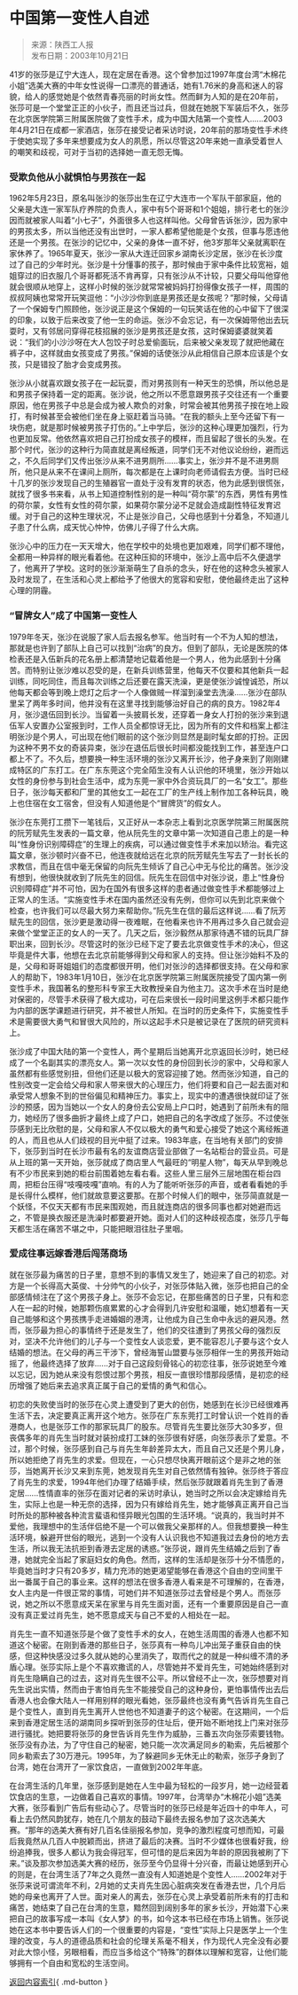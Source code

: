 <!-- https://data.transzh.org/backup/中国第一变性人自述.pdf -->

# 中国第一变性人自述

>来源：陕西工人报  
>发布日期：2003年10月21日

41岁的张莎是辽宁大连人，现在定居在香港。这个曾参加过1997年度台湾“木棉花小姐”选美大赛的中年女性说得一口漂亮的普通话，她有1.76米的身高和迷人的容貌，给人的感觉她是个依然青春亮丽的时尚女性。然而鲜为人知的是在20年前，张莎可是一个堂堂正正的小伙子，而且还当过兵，但就在她脱下军装后不久，张莎在北京医学院第三附属医院做了变性手术，成为中国大陆第一个变性人......2003年4月21日在成都一家酒店，张莎在接受记者采访时说，20年前的那场变性手术终于使她实现了多年来想要成为女人的夙愿，所以尽管这20年来她一直承受着世人的嘲笑和歧视，可对于当初的选择她一直无怨无悔。

### 受欺负他从小就惧怕与男孩在一起

1962年5月23日，原名叫张沙的张莎出生在辽宁大连市一个军队干部家庭，他的父亲是大连一家军队疗养院的负责人，家中有5个哥哥和1个姐姐，排行老七的张沙因而就被家人叫着“小七子”，外面很多人也这样叫他。父母曾告诉张沙，因为家中的男孩太多，所以当他还没有出世时，一家人都希望他能是个女孩，但事与愿违他还是一个男孩。在张沙的记忆中，父亲的身体一直不好，他3岁那年父亲就离职在家休养了。1965年夏天，张沙一家从大连迁回家乡湖南长沙定居，张沙在长沙度过了自己的少年时光。张沙是十分懂事的孩子，那时候由于家中条件比较宽裕，姐姐穿过的旧衣服几个哥哥都死活不肯再穿，只有张沙从不计较，只要父母叫他穿他就会很顺从地穿上，这样小时候的张沙就常常被妈妈打扮得像女孩子一样，周围的叔叔阿姨也常常开玩笑逗他：“小沙沙你到底是男孩还是女孩呢？”那时候，父母请了一个保姆专门照顾他，张沙说正是这个保姆的一句玩笑话在他的心中留下了很深的印象，以致于后来改变了他一生的命运。张沙不会忘记，有一次保姆带他出去玩耍时，又有邻居问穿得花枝招展的张沙是男孩还是女孩，这时保姆婆婆就笑着说：“我们的小沙沙呀在大人包饺子时总爱偷面玩，后来被父亲发现了就把他藏在裤子中，这样就由女孩变成了男孩。”保姆的话使张沙从此相信自己原本应该是个女孩，只是错投了胎才会变成男孩。

张沙从小就喜欢跟女孩子在一起玩耍，而对男孩则有一种天生的恐惧，所以他总是和男孩子保持着一定的距离。张沙说，他之所以不愿意跟男孩子交往还有一个重要原因，他在男孩子中总是会成为被人欺负的对象，时常会被其他男孩子按在地上殴打，有时候甚至会被他们坐在身上驱赶着当马骑。“在我的额头上至今还留下有一块伤疤，就是那时候被男孩子打伤的。”上中学后，张沙的这种心理更加强烈，行为也更加反常。他依然喜欢把自己打扮成女孩子的模样，而且留起了很长的头发。在那个时代，张沙的这种行为简直就是离经叛道，同学们无不对他议论纷纷，避而远之，不久后同学们又传出张沙从来不进男厕所......事实上，张沙并不是不进男厕所，他只是从来不在课间上厕所，每次都是在上课时向老师请假去方便。当时已经十几岁的张沙发现自己的生殖器官一直处于没有发育的状态，他为此感到很慌张，就找了很多书来看，从书上知道控制性别的是一种叫“荷尔蒙”的东西，男性有男性的荷尔蒙，女性有女性的荷尔蒙，如果荷尔蒙分泌不足就会造成副性特征发育迟缓。对于自己的这种生理状况，不止是张沙自己，父母也感到十分着急，不知道儿子患了什么病，成天忧心忡忡，仿佛儿子得了什么大病。

张沙心中的压力在一天天增大，他在学校中的处境也更加艰难，同学们都不理他，全都用一种异样的眼光看着他。在这种压抑的环境中，张沙上高中后不久便退学了，他离开了学校。这时的张沙渐渐萌生了自杀的念头，好在他的这种念头被家人及时发现了，在生活和心灵上都给予了他很大的宽容和安慰，使他最终走出了这种心理的阴霾。

### “冒牌女人”成了中国第一变性人

1979年冬天，张沙在说服了家人后去报名参军。他当时有一个不为人知的想法，那就是也许到了部队上自己可以找到“治病”的良方。但到了部队，无论是医院的体检表还是入伍新兵的花名册上都清楚地记载着他是一个男人，他为此感到十分痛苦。而特别让张沙难以忍受的是，在新兵训练营里，他每天不仅要和其他新兵一起训练，同吃同住，而且每次训练之后还要在露天洗澡，更是使张沙诚惶诚恐，所以他每天都会等到晚上熄灯之后才一个人像做贼一样溜到澡堂去洗澡......张沙在部队里呆了两年多时间，他并没有在这里寻找到能够治好自己的病的良方。1982年4月，张沙退伍回到长沙。当留着一头披肩长发，还穿着一身女人打扮的张沙来到退伍军人安置办公室报到时，工作人员全都惊讶无比，因为所有的文件和档案上都注明张沙是个男人，可出现在他们眼前的这个张沙则显然是副时髦女郎的打扮。正因为这种不男不女的奇装异束，张沙在退伍后很长时间都没能找到工作，甚至连户口都上不了。不久后，想要换一种生活环境的张沙又离开长沙，他孑身来到了刚刚建成特区的广东打工。在广东东莞这个完全陌生没有人认识他的环境里，张沙开始以女性的身份参与到社会生活中，成为东莞一家中外合资玩具厂的一名“女工”。那些日子，张沙每天都和厂里的其他女工一起在工厂的生产线上制作加工各种玩具，晚上也住宿在女工宿舍，但没有人知道他是个“冒牌货”的假女人。

张沙在东莞打工攒下一笔钱后，又正好从一本杂志上看到北京医学院第三附属医院的阮芳赋先生发表的一篇文章，他从阮先生的文章中第一次知道自己患上的是一种叫“性身份识别障碍症”的生理上的疾病，可以通过做变性手术来加以矫治。看完这篇文章，张沙顿时兴奋不已，他连夜就给远在北京的阮芳赋先生写去了一封长长的求教信，而且在信中毫无保留的向阮先生倾诉了自己心中无与伦比的痛苦。张沙没有想到，他很快就收到了阮先生的回信。阮先生在回信中对张沙说，患上“性身份识别障碍症”并不可怕，因为在国外有很多这样的患者通过做变性手术都能够过上正常人的生活。“实施变性手术在国内虽然还没有先例，但你可以先到北京来做个检查，也许我们可以尽最大努力来帮助你。”阮先生在信的最后这样说......看了阮芳赋先生的回信，张沙更是激动得一夜难眠，在他看来也许不用再过多久自己就会迎来做个堂堂正正的女人的一天了。几天之后，张沙毅然从那家待遇不错的玩具厂辞职出来，回到长沙。尽管这时的张沙已经下定了要去北京做变性手术的决心，但这毕竟是件大事，他想在去北京前能够得到父母和家人的支持。但让张沙始料不及的是，父母和哥哥姐姐们的态度都很开明，他们对张沙的选择都很支持。在父母和家人的帮助下，1983年1月10日，张沙在北京医学院第三附属医院接受了国内第一例变性手术，我国著名的整形科专家王大玫教授亲自为他主刀。这次手术在当时是绝对保密的，尽管手术获得了极大成功，可在后来很长一段时间里这例手术都只能作为内部的医学课题进行研究，并不被世人所知。在当时的历史条件下，实施变性手术是需要很大勇气和冒很大风险的，所以这起手术只是被记录在了医院的研究资料上。

张沙成了中国大陆的第一个变性人，两个星期后当她离开北京返回长沙时，她已经成了一个名副其实的漂亮女人。第一次以女性的身份回到长沙的家中，父母和家人虽然都有些感觉别扭，但他们还是以极大的宽容迎接了她。然而张沙知道，自己的性别改变一定会给父母和家人带来很大的心理压力，他们将要和自己一起去面对和承受常人想象不到的世俗偏见和精神压力。事实上，现实中的遭遇很快就印证了张沙的预感，因为当她以一个女人的身份去公安局上户口时，她遇到了前所未有的阻力，她经历了很多曲折才最终上成了户口，她把自己的名字改成了张莎。不过使张莎感到无比欣慰的是，父母和家人不仅以极大的勇气和爱心接受了她这个离经叛道的人，而且也从人们歧视的目光中挺了过来。1983年底，在当地有关部门的安排下，张莎到当时在长沙市最有名的友谊商店营业部做了一名站柜台的营业员。可是从上班的第一天开始，张莎就成了商店里人气最旺的“明星人物”，每天从早到晚总有不少市民来到她的柜台前围着她左看右看。这些人里三层外三层地围在柜台四周，把柜台压得“吱嘎吱嘎”直响。有的人为了能听听张莎的声音，或者看看她的手是长得什么模样，他们就故意要这要那。在那个时候人们的眼中，张莎简直就是一个妖怪，不仅天天都有市民来围观她，而且就连商店的很多同事也都对她避而远之，不管是换衣服还是洗澡时都要避开她。面对人们的这种歧视态度，张莎几乎每天都生活在痛苦不堪之中，只能把眼泪往肚子里咽。

### 爱成往事远嫁香港后闯荡商场

就在张莎最为痛苦的日子里，意想不到的事情又发生了，她迎来了自己的初恋。对方是一个长得高大英俊、十分帅气的小伙子，对张莎体贴入微，张莎也把自己的全部感情倾注在了这个男孩子身上。张莎不会忘记，在那些痛苦的日子里，只有和恋人在一起的时候，她那颗伤痕累累的心才会得到几许安慰和温暖，她幻想着有一天自己能够和这个男孩携手走进婚姻的港湾，让他成为自己生命中永远的避风港。然而，张莎最为担心的事情终于还是发生了，他们的交往遭到了男孩父母的强烈反对，坚决不允许他们的儿子与一个变性女人谈恋爱，更不能容忍儿子要与这个女人结婚的想法。在父母的再三干涉下，曾经海誓山盟要与张莎相伴一生的男孩开始动摇了，他最终选择了放弃......对于自己这段刻骨铭心的初恋往事，张莎说她至今难以忘记，因为她从来没有怨恨过那个男孩，相反一直很珍惜那段感情，是初恋的经历增强了她后来去追求真正属于自己的爱情的勇气和信心。

初恋的失败使当时的张莎在心灵上遭受到了更大的创伤，她感到在长沙已经很难再生活下去，决定要真正离开这个地方。张莎在广东东莞打工时曾认识一个姓肖的香港商人，也是张莎工作的那家玩具厂的股东。尽管肖先生要比张莎大30多岁，但丧偶多年的肖先生当时就对装扮成打工妹的张莎很有好感，向张莎表示了爱意。不过，那个时候，张莎感到自己与肖先生年龄差异太大，而且自己又还是个男儿身，所以她拒绝了肖先生的求爱。但现在，一心只想尽快离开眼前这个是非之地的张莎，当她离开长沙又来到东莞，她发现肖先生对自己依然情有独钟。张莎终于答应了肖先生的求爱，1994年他们办理了结婚手续，然后张莎就跟着肖先生到了香港定居......性情直率的张莎在面对记者的采访时承认，她当时之所以会决定嫁给肖先生，实际上也是一种无奈的选择，因为只有嫁给肖先生，她才能够真正离开自己当时所处的那种被各种流言蜚语和怪异眼光包围的生活环境。“说真的，我当时并不爱他，我理想中的生活伴侣绝不是一个可以做我父亲那样的人。但我想要换一种生活环境，躲避开世俗的眼光，逃到一个没有人认识我也不知道我过去身份的地方去生活，所以我无法抗拒到香港去定居的诱惑。”张莎说，跟肖先生结婚之后到了香港，她就完全当起了家庭妇女的角色。然而，这样的生活却是张莎十分不情愿的，毕竟她当时才只有20多岁，精力充沛的她更渴望能够在香港这个自由的空间里干出一番属于自己的事业来。这样的想法在很多香港人看来是不可理解的，在香港，女人主内是一件很正常的事情，可她们并不知道张莎过去曾经是个男人。而张莎说，她之所以不愿意成天呆在家里与肖先生面对面，还有一个重要原因是自己一直没有真正爱过肖先生，她不愿意成天与自己不爱的人相处在一起。

肖先生一直不知道张莎是个做了变性手术的女人，在她生活周围的香港人也都不知道这个秘密。在刚到香港的那些日子，张莎真有一种鸟儿冲出笼子重获自由的快感，但这种快感没过多久就从她的心里消失了，取而代之的就是一种纠缠不清的矛盾心理。张莎实际上是个不喜欢撒谎的人，尽管她并不爱肖先生，可她始终感到对肖先生隐瞒自己的过去，这对肖先生很不公平。所以曾经不止一次，张莎想要对肖先生说出实情，然而由于害怕肖先生不能接受自己的这种身份，更怕事情传出去后香港人也会像大陆人一样用别样的眼光看她，张莎最终也没有勇气告诉肖先生自己是个变性人，直到肖先生离开人世他也不知道妻子的这个秘密。在这期间，一个后来到香港定居生活的湖南同乡探听到张莎的住址后，便开始不断地找上门来对张莎进行骚扰。她把要将张莎的身世告诉肖先生作为威胁，三番五次向张莎索要钱物。张莎没有办法，为了守住自己的秘密，她只能一次次满足同乡的勒索，先后被那个同乡勒索去了30万港元。1995年，为了躲避同乡无休无止的勒索，张莎孑身到了台湾，她在台湾开了一家饮食店，一直做到2002年年底。

在台湾生活的几年里，张莎感到是她在人生中最为轻松的一段岁月，她一边经营着饮食店的生意，一边做着自己喜欢的事情。1997年，台湾举办“木棉花小姐”选美大赛，张莎看到广告后有些动心了。尽管当时的张莎已经是年近四十的中年人，可看上去仍然风韵犹存，她在几个朋友的鼓动下最终去报名参加了这次选美大赛。“那年的选美大赛有好几百名佳丽报名参加，竞争的激烈程度可想而知，可最后我竟然从几百人中脱颖而出，挤进了最后的决赛。当时不少媒体也很看好我，纷纷追捧我，很多人都认为我会得冠军，但可惜的是后来因为年龄的原因我被刷了下来。”谈及那次参加选美大赛的经历，张莎至今仍显得十分兴奋，而最让她感到开心的则是，在台湾生活了7年之久竟然一直没有人知道她是个变性人......2002年对于张莎来说可谓流年不利，2月她的丈夫肖先生因心脏病突发在香港去世，几个月后她的母亲也离开了人世。面对亲人的离去，张莎在心灵上承受着前所未有的打击和痛苦，她结束了自己在台湾的生意，黯然回到阔别多年的家乡长沙，开始潜下心来把自己的故事写成一本叫《女人梦》的书，如今这本书已经在市场上销售。张莎说她在这本书中要告诉人们的一个很重要的内容是，“变性”实际上只是医学上一个生理的改变，与人的道德品质和社会的伦理关系毫不相关，作为现代人完全没有必要对此大惊小怪，另眼相看，而应当多给这个“特殊”的群体以理解和宽容，让他们能够拥有一个自由和宽松的生活空间。

[返回内容索引](../coverage/index.md){ .md-button }
